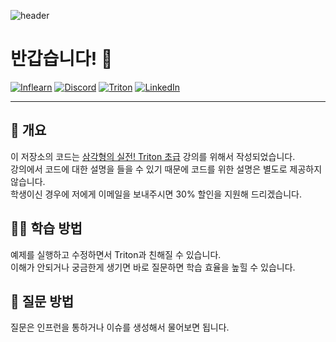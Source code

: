 ![header](https://capsule-render.vercel.app/api?type=waving&color=gradient&height=256&text=삼각형의%20실전!%20Triton%20초급)

# 반갑습니다! 🤗

[![Inflearn](https://img.shields.io/badge/-Inflearn-brightgreen?style=for-the-badge)](https://inf.run/KRwn)
[![Discord](https://img.shields.io/badge/Discord-%235865F2.svg?style=for-the-badge&logo=discord&logoColor=white)](https://discord.gg/BQbBddeXfK)
[![Triton](https://img.shields.io/badge/OpenAI-100000?style=for-the-badge&logo=openai&logoColor=white)](https://github.com/openai/triton)
[![LinkedIn](https://img.shields.io/badge/linkedin-%230077B5.svg?style=for-the-badge&logo=linkedin&logoColor=white)](https://www.linkedin.com/in/djang-88b01b91)

------------------------------------------------------------------------------------------------------------------------

## 📖 개요

이 저장소의 코드는 [삼각형의 실전! Triton 초급](https://inf.run/n1KPQ) 강의를 위해서 작성되었습니다. \
강의에서 코드에 대한 설명을 들을 수 있기 때문에 코드를 위한 설명은 별도로 제공하지 않습니다. \
학생이신 경우에 저에게 이메일을 보내주시면 30% 할인을 지원해 드리겠습니다.

## 🧑‍🎓 학습 방법

예제를 실행하고 수정하면서 Triton과 친해질 수 있습니다. \
이해가 안되거나 궁금한게 생기면 바로 질문하면 학습 효율을 높힐 수 있습니다.

## 🙋 질문 방법

질문은 인프런을 통하거나 이슈를 생성해서 물어보면 됩니다.
